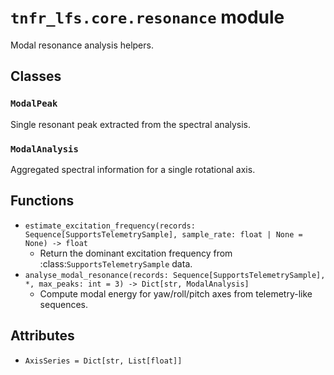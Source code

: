 # `tnfr_lfs.core.resonance` module
Modal resonance analysis helpers.

## Classes
### `ModalPeak`
Single resonant peak extracted from the spectral analysis.

### `ModalAnalysis`
Aggregated spectral information for a single rotational axis.

## Functions
- `estimate_excitation_frequency(records: Sequence[SupportsTelemetrySample], sample_rate: float | None = None) -> float`
  - Return the dominant excitation frequency from :class:`SupportsTelemetrySample` data.
- `analyse_modal_resonance(records: Sequence[SupportsTelemetrySample], *, max_peaks: int = 3) -> Dict[str, ModalAnalysis]`
  - Compute modal energy for yaw/roll/pitch axes from telemetry-like sequences.

## Attributes
- `AxisSeries = Dict[str, List[float]]`

